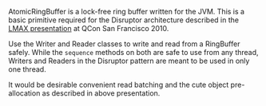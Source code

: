 AtomicRingBuffer is a lock-free ring buffer written for the JVM. This is a
basic primitive required for the Disruptor architecture described in the [LMAX
presentation](http://www.infoq.com/presentations/LMAX) at QCon San Francisco
2010.

Use the Writer and Reader classes to write and read from a RingBuffer
safely. While the `sequence` methods on both are safe to use from any thread,
Writers and Readers in the Disruptor pattern are meant to be used in only one
thread.

It would be desirable convenient read batching and the cute object
pre-allocation as described in above presentation.

